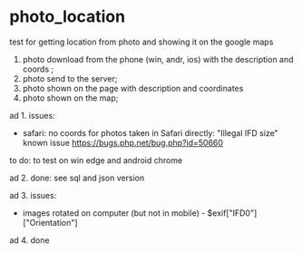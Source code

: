 # photo_location
test for getting location from photo and showing it on the google maps


1. photo download from the phone (win, andr, ios) with the description and coords ;
2. photo send to the server;
3. photo shown on the page with description  and coordinates
4. photo shown on the map;

ad 1. 
issues:
- safari: no coords for photos taken in Safari directly: "Illegal IFD size" known issue  https://bugs.php.net/bug.php?id=50660
 
 to do:
 to test on win  edge and android chrome
 



ad 2. 
done: see sql and json version



ad 3.
issues:
- images rotated on computer (but not in mobile) - $exif["IFD0"]["Orientation"]


ad 4.
done

